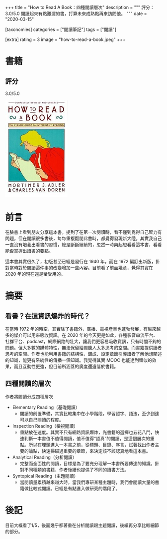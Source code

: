 +++
title = "How to Read A Book：四種閱讀層次"
description = """
評分：3.0/5.0
閱讀起來有點艱澀的書，打算未來成熟點再來訪問他。
"""
date = "2020-03-15"

[taxonomies]
categories = ["閱讀筆記"]
tags = ["閱讀"]

[extra]
rating = 3
image = "how-to-read-a-book.jpeg"
+++

# 書籍
## 評分
3.0/5.0

[![](how-to-read-a-book.jpeg)](https://www.goodreads.com/book/show/567610.How_to_Read_a_Book)

# 前言
在臉書上看到朋友分享這本書，提到了在第一次閱讀時，看不懂到覺得自己智力有問題，但在閱讀很多書後，每每重複翻閱此書時，都覺得發現新大陸。其實我自己一直沒有培養出看書的習慣，總是斷斷續續的，忽然一時興起想看看這本書，看看能否掌握出讀書的要點。

這本書其實很久了，初版甚至已經是發行在 1940 年，而在 1972 編訂出新版，針對當時對於閱讀這件事的改變增加一些內容。目前看了前面幾章，覺得其實在 2020 年的現在還是蠻受用的。

# 摘要

## 看書？在這資訊爆炸的時代？

在當時 1972 年的時空，其實除了書籍外，廣播、電視產業也蓬勃發展，有越來越多的媒介可以用來吸收資訊。在 2020 年的今天更是如此，各種影音串流平台、社群平台、podcast，網際網路的壯大，讓我們更容易吸收資訊，只有時間不夠的問題。但大多數的媒體特性，無法保留給閱聽人太多思考的空間。而書籍提供讀者思考的空間。作者也能利用書籍的結構性，鋪成、設定章節引導讀者了解他想闡述的知識，能更有系統性的傳播一個知識。我覺得其實 MOOC 也能達到類似的效果，而且互動性更強，但目前所涵蓋的廣度還遠低於書籍。

## 四種閱讀的層次

作者將閱讀分成四種層次

* Elementary Reading（基礎閱讀）
  * 閱讀的前置準備，其實比較集中在小學階段，學習認字、語法，至少到達可以自己閱讀的程度。
* Inspection Reading（檢視閱讀）
  * 重點放在速度。其實不只有網路資訊爆炸，光書籍的選擇也五花八門，快速判斷一本書值不值得閱讀，值不值得“認真”的閱讀，是這個層次的重點。所以在埋頭進入一本書之前，從標題、目錄、序言，試著找出作者主要的論點，快速掃瞄過重要的章節，來決定該不該認真地看這本書。
* Analytical Reading（分析閱讀）
  * 完整而全面性的閱讀，目標是為了要充分理解一本書所要傳達的知識。針對不同種類的書籍，作者後續也提供了不同的讀書方法。
* Syntopical Reading（主題閱讀）
  * 當閱讀量累積越來越大時，當我們專研某種主題時，我們會閱讀大量的書籍做比較式閱讀。已經是有點進入做研究的階段了。

# 後記

目前大概看了1/5，後面幾乎都著重在分析閱讀跟主題閱讀，後續再分享比較細節的部分。
